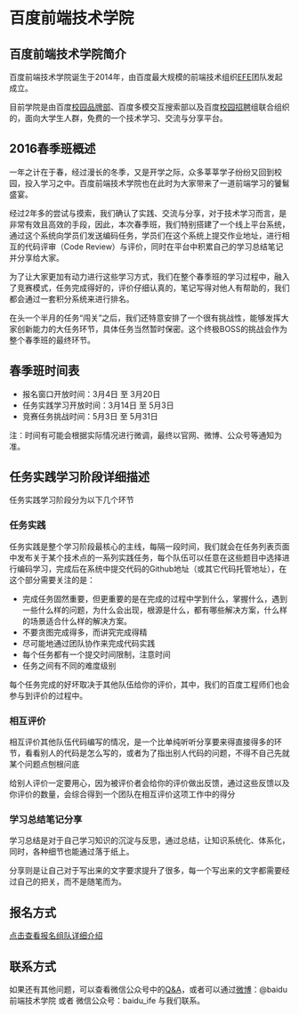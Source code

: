 # 百度前端技术学院

## 百度前端技术学院简介

百度前端技术学院诞生于2014年，由百度最大规模的前端技术组织[EFE](http://efe.baidu.com/)团队发起成立。

目前学院是由百度[校园品牌部](http://campus.baidu.com/)、百度多模交互搜索部以及百度[校园招聘](http://talent.baidu.com/external/baidu/campus.html)组联合组织的，面向大学生人群，免费的一个技术学习、交流与分享平台。

## 2016春季班概述

一年之计在于春，经过漫长的冬季，又是开学之际，众多莘莘学子纷纷又回到校园，投入学习之中。百度前端技术学院也在此时为大家带来了一道前端学习的饕鬄盛宴。

经过2年多的尝试与摸索，我们确认了实践、交流与分享，对于技术学习而言，是非常有效且高效的手段，因此，本次春季班，我们特别搭建了一个线上平台系统，通过这个系统向学员们发送编码任务，学员们在这个系统上提交作业地址，进行相互的代码评审（Code Review）与评价，同时在平台中积累自己的学习总结笔记并分享给大家。

为了让大家更加有动力进行这些学习方式，我们在整个春季班的学习过程中，融入了竞赛模式，任务完成得好的，评价仔细认真的，笔记写得对他人有帮助的，我们都会通过一套积分系统来进行排名。

在头一个半月的任务“闯关”之后，我们还特意安排了一个很有挑战性，能够发挥大家创新能力的大任务环节，具体任务当然暂时保密。这个终极BOSS的挑战会作为整个春季班的最终环节。

## 春季班时间表

* 报名窗口开放时间：3月4日 至 3月20日
* 任务实践学习开放时间：3月14日 至 5月3日
* 竞赛任务挑战时间：5月3日 至 5月31日

注：时间有可能会根据实际情况进行微调，最终以官网、微博、公众号等通知为准。

## 任务实践学习阶段详细描述

任务实践学习阶段分为以下几个环节

### 任务实践

任务实践是整个学习阶段最核心的主线，每隔一段时间，我们就会在任务列表页面中发布关于某个技术点的一系列实践任务，每个队伍可以任意在这些题目中选择进行编码学习，完成后在系统中提交代码的Github地址（或其它代码托管地址），在这个部分需要关注的是：

* 完成任务固然重要，但更重要的是在完成的过程中学到什么，掌握什么，遇到一些什么样的问题，为什么会出现，根源是什么，都有哪些解决方案，什么样的场景适合什么样的解决方案。
* 不要贪图完成得多，而讲究完成得精
* 尽可能地通过团队协作来完成代码实践
* 每个任务都有一个提交时间限制，注意时间
* 任务之间有不同的难度级别

每个任务完成的好坏取决于其他队伍给你的评价，其中，我们的百度工程师们也会参与到评价的过程中。

### 相互评价

相互评价其他队伍代码编写的情况，是一个比单纯听听分享要来得直接得多的环节，看看别人的代码是怎么写的，或者为了指出别人代码的问题，不得不自己先就某个问题点刨根问底

给别人评价一定要用心，因为被评价者会给你的评价做出反馈，通过这些反馈以及你评价的数量，会综合得到一个团队在相互评价这项工作中的得分

### 学习总结笔记分享

学习总结是对于自己学习知识的沉淀与反思，通过总结，让知识系统化、体系化，同时，各种细节也能通过落于纸上。

分享则是让自己对于写出来的文字要求提升了很多，每一个写出来的文字都需要经过自己的把关，而不是随笔而为。

## 报名方式

[点击查看报名组队详细介绍](http://ife.baidu.com/static/joinhelp.html)

## 联系方式

如果还有其他问题，可以查看微信公众号中的[Q&A](http://mp.weixin.qq.com/s?__biz=MzA4MjUyNjY3Nw==&mid=401637312&idx=1&sn=2c538cf270b6e3e27e30770322116cb9#rd)，或者可以通过[微博](http://weibo.com/baiduife?topnav=1&wvr=6&topsug=1)：@baidu前端技术学院 或者 微信公众号：baidu_ife 与我们联系。